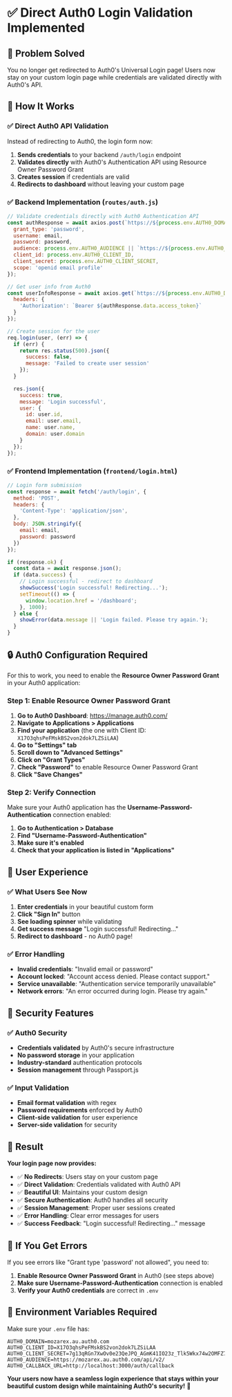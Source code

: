 # ✅ **Direct Auth0 Login Validation Implemented**

## 🎯 **Problem Solved**

You no longer get redirected to Auth0's Universal Login page! Users now stay on your custom login page while credentials are validated directly with Auth0's API.

## 🔧 **How It Works**

### **✅ Direct Auth0 API Validation**
Instead of redirecting to Auth0, the login form now:
1. **Sends credentials** to your backend `/auth/login` endpoint
2. **Validates directly** with Auth0's Authentication API using Resource Owner Password Grant
3. **Creates session** if credentials are valid
4. **Redirects to dashboard** without leaving your custom page

### **✅ Backend Implementation (`routes/auth.js`)**
```javascript
// Validate credentials directly with Auth0 Authentication API
const authResponse = await axios.post(`https://${process.env.AUTH0_DOMAIN}/oauth/token`, {
  grant_type: 'password',
  username: email,
  password: password,
  audience: process.env.AUTH0_AUDIENCE || `https://${process.env.AUTH0_DOMAIN}/api/v2/`,
  client_id: process.env.AUTH0_CLIENT_ID,
  client_secret: process.env.AUTH0_CLIENT_SECRET,
  scope: 'openid email profile'
});

// Get user info from Auth0
const userInfoResponse = await axios.get(`https://${process.env.AUTH0_DOMAIN}/userinfo`, {
  headers: {
    'Authorization': `Bearer ${authResponse.data.access_token}`
  }
});

// Create session for the user
req.login(user, (err) => {
  if (err) {
    return res.status(500).json({
      success: false,
      message: 'Failed to create user session'
    });
  }

  res.json({
    success: true,
    message: 'Login successful',
    user: {
      id: user.id,
      email: user.email,
      name: user.name,
      domain: user.domain
    }
  });
});
```

### **✅ Frontend Implementation (`frontend/login.html`)**
```javascript
// Login form submission
const response = await fetch('/auth/login', {
  method: 'POST',
  headers: {
    'Content-Type': 'application/json',
  },
  body: JSON.stringify({
    email: email,
    password: password
  })
});

if (response.ok) {
  const data = await response.json();
  if (data.success) {
    // Login successful - redirect to dashboard
    showSuccess('Login successful! Redirecting...');
    setTimeout(() => {
      window.location.href = '/dashboard';
    }, 1000);
  } else {
    showError(data.message || 'Login failed. Please try again.');
  }
}
```

## 🔒 **Auth0 Configuration Required**

For this to work, you need to enable the **Resource Owner Password Grant** in your Auth0 application:

### **Step 1: Enable Resource Owner Password Grant**
1. **Go to Auth0 Dashboard**: https://manage.auth0.com/
2. **Navigate to Applications > Applications**
3. **Find your application** (the one with Client ID: `X17O3qhsPeFMskBS2von2dok7LZSiLAA`)
4. **Go to "Settings" tab**
5. **Scroll down to "Advanced Settings"**
6. **Click on "Grant Types"**
7. **Check "Password"** to enable Resource Owner Password Grant
8. **Click "Save Changes"**

### **Step 2: Verify Connection**
Make sure your Auth0 application has the **Username-Password-Authentication** connection enabled:
1. **Go to Authentication > Database**
2. **Find "Username-Password-Authentication"**
3. **Make sure it's enabled**
4. **Check that your application is listed in "Applications"**

## 🎯 **User Experience**

### **✅ What Users See Now**
1. **Enter credentials** in your beautiful custom form
2. **Click "Sign In"** button
3. **See loading spinner** while validating
4. **Get success message** "Login successful! Redirecting..."
5. **Redirect to dashboard** - no Auth0 page!

### **✅ Error Handling**
- **Invalid credentials**: "Invalid email or password"
- **Account locked**: "Account access denied. Please contact support."
- **Service unavailable**: "Authentication service temporarily unavailable"
- **Network errors**: "An error occurred during login. Please try again."

## 🔐 **Security Features**

### **✅ Auth0 Security**
- **Credentials validated** by Auth0's secure infrastructure
- **No password storage** in your application
- **Industry-standard** authentication protocols
- **Session management** through Passport.js

### **✅ Input Validation**
- **Email format validation** with regex
- **Password requirements** enforced by Auth0
- **Client-side validation** for user experience
- **Server-side validation** for security

## 🎉 **Result**

**Your login page now provides:**

- ✅ **No Redirects**: Users stay on your custom page
- ✅ **Direct Validation**: Credentials validated with Auth0 API
- ✅ **Beautiful UI**: Maintains your custom design
- ✅ **Secure Authentication**: Auth0 handles all security
- ✅ **Session Management**: Proper user sessions created
- ✅ **Error Handling**: Clear error messages for users
- ✅ **Success Feedback**: "Login successful! Redirecting..." message

## 🚨 **If You Get Errors**

If you see errors like "Grant type 'password' not allowed", you need to:

1. **Enable Resource Owner Password Grant** in Auth0 (see steps above)
2. **Make sure Username-Password-Authentication** connection is enabled
3. **Verify your Auth0 credentials** are correct in `.env`

## 📝 **Environment Variables Required**

Make sure your `.env` file has:
```env
AUTH0_DOMAIN=mozarex.au.auth0.com
AUTH0_CLIENT_ID=X17O3qhsPeFMskBS2von2dok7LZSiLAA
AUTH0_CLIENT_SECRET=7g13qRGn7XwOv0e23QeJPQ_AGmK41IO23z_Tlk5Wkx74w2OMFZ7wGtVp04aadPvG
AUTH0_AUDIENCE=https://mozarex.au.auth0.com/api/v2/
AUTH0_CALLBACK_URL=http://localhost:3000/auth/callback
```

**Your users now have a seamless login experience that stays within your beautiful custom design while maintaining Auth0's security!** 🎉


